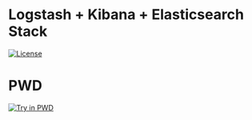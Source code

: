 # Logstash + Kibana + Elasticsearch Stack

[![License](https://img.shields.io/badge/License-MIT-yellow.svg)](https://opensource.org/licenses/MIT)

# PWD

[![Try in PWD](https://cdn.rawgit.com/play-with-docker/stacks/cff22438/assets/images/button.png)](http://play-with-docker.com?stack=https://raw.githubusercontent.com/jfernancordova/logs-kibana-elasticsearch/master/logs/docker-compose.yml)

